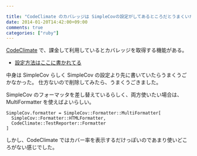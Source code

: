 ```yaml
---

title: "CodeClimate のカバレッジは SimpleCovの設定がしてあるところだとうまくいかない"
date: 2014-01-20T14:42:00+09:00
comments: true
categories: ["ruby"]
---
```


[CodeClimate](https://codeclimate.com) で、課金して利用しているとカバレッジを取得する機能がある。

* [設定方法はここに書かれてる](https://codeclimate.com/docs#test-coverage)

中身は SimpleCov らしく SimpleCov の設定より先に書いていたらうまくうごかなかった。
仕方ないので削除してみたら、うまくうごきました。

SimpleCov のフォーマッタを差し替えているらしく、両方使いたい場合は、MultiFormatter を使えばよいらしい。

```
SimpleCov.formatter = SimpleCov::Formatter::MultiFormatter[
  SimpleCov::Formatter::HTMLFormatter,
  CodeClimate::TestReporter::Formatter
]
```

しかし、CodeClimate ではカバー率を表示するだけっぽいのであまり使いどころがない感じでした。
